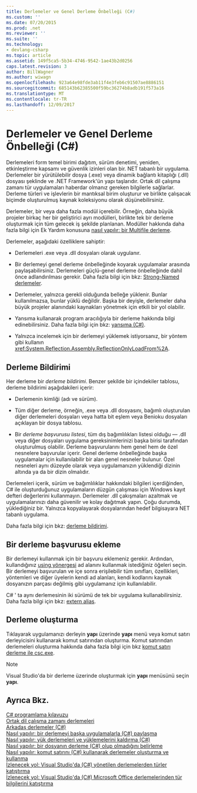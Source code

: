 ```yaml
---
title: Derlemeler ve Genel Derleme Önbelleği (C#)
ms.custom: ''
ms.date: 07/20/2015
ms.prod: .net
ms.reviewer: ''
ms.suite: ''
ms.technology:
- devlang-csharp
ms.topic: article
ms.assetid: 149f5ca5-5b34-4746-9542-1ae43b2d0256
caps.latest.revision: 3
author: BillWagner
ms.author: wiwagn
ms.openlocfilehash: 923a64e98fde3ab11f4e3feb6c91507ae8886151
ms.sourcegitcommit: 685143b62385500f59bc36274b8adb191f573a16
ms.translationtype: MT
ms.contentlocale: tr-TR
ms.lasthandoff: 12/09/2017
---
```

# <a name="assemblies-and-the-global-assembly-cache-c"></a>Derlemeler ve Genel Derleme Önbelleği (C#)
Derlemeleri form temel birimi dağıtım, sürüm denetimi, yeniden, etkinleştirme kapsamı ve güvenlik izinleri olan bir. NET tabanlı bir uygulama. Derlemeler bir yürütülebilir dosya (.exe) veya dinamik bağlantı kitaplığı (.dll) dosyası şeklinde ve .NET Framework'ün yapı taşlarıdır. Ortak dil çalışma zamanı tür uygulamaları haberdar olmanız gereken bilgilerle sağlarlar. Derleme türleri ve işlevlerin bir mantıksal birim oluşturur ve birlikte çalışacak biçimde oluşturulmuş kaynak koleksiyonu olarak düşünebilirsiniz.  
  
 Derlemeler, bir veya daha fazla modül içerebilir. Örneğin, daha büyük projeler birkaç her bir geliştirici ayrı modülleri, birlikte tek bir derleme oluşturmak için tüm gelecek iş şekilde planlanan. Modüller hakkında daha fazla bilgi için Ek Yardım konusuna [nasıl yapılır: bir Multifile derleme](../../../../../docs/framework/app-domains/how-to-build-a-multifile-assembly.md).  
  
 Derlemeler, aşağıdaki özelliklere sahiptir:  
  
-   Derlemeleri .exe veya .dll dosyaları olarak uygulanır.  
  
-   Bir derlemeyi genel derleme önbelleğinde koyarak uygulamalar arasında paylaşabilirsiniz. Derlemeleri güçlü-genel derleme önbelleğinde dahil önce adlandırılması gerekir. Daha fazla bilgi için bkz: [Strong-Named derlemeler](../../../../../docs/framework/app-domains/strong-named-assemblies.md).  
  
-   Derlemeler, yalnızca gerekli olduğunda belleğe yüklenir. Bunlar kullanılmazsa, bunlar yüklü değildir. Başka bir deyişle, derlemeler daha büyük projeler alanındaki kaynakları yönetmek için etkili bir yol olabilir.  
  
-   Yansıma kullanarak program aracılığıyla bir derleme hakkında bilgi edinebilirsiniz. Daha fazla bilgi için bkz: [yansıma (C#)](../../../../csharp/programming-guide/concepts/reflection.md).  
  
-   Yalnızca incelemek için bir derlemeyi yüklemek istiyorsanız, bir yöntem gibi kullanın <xref:System.Reflection.Assembly.ReflectionOnlyLoadFrom%2A>.  
  
## <a name="assembly-manifest"></a>Derleme Bildirimi  
 Her derleme bir *derleme bildirimi*. Benzer şekilde bir içindekiler tablosu, derleme bildirimi aşağıdakileri içerir:  
  
-   Derlemenin kimliği (adı ve sürüm).  
  
-   Tüm diğer derleme, örneğin, .exe veya .dll dosyasını, bağımlı oluşturulan diğer derlemeleri dosyaları veya hatta bit eşlem veya Benioku dosyaları açıklayan bir dosya tablosu.  
  
-   Bir *derleme başvurusu listesi*, tüm dış bağımlılıkları listesi olduğu — .dll veya diğer dosyaları uygulama gereksinimlerinizi başka birisi tarafından oluşturulmuş olabilir. Derleme başvurularını hem genel hem de özel nesnelere başvurular içerir. Genel derleme önbelleğinde başka uygulamalar için kullanılabilir bir alan genel nesneler bulunur. Özel nesneleri aynı düzeyde olarak veya uygulamanızın yüklendiği dizinin altında ya da bir dizin olmalıdır.  
  
 Derlemeleri içerik, sürüm ve bağımlılıklar hakkındaki bilgileri içerdiğinden, C# ile oluşturduğunuz uygulamaların düzgün çalışması için Windows kayıt defteri değerlerini kullanmayın. Derlemeler .dll çakışmaları azaltmak ve uygulamalarınızı daha güvenilir ve kolay dağıtmak yapın. Çoğu durumda, yüklediğiniz bir. Yalnızca kopyalayarak dosyalarından hedef bilgisayara NET tabanlı uygulama.  
  
 Daha fazla bilgi için bkz: [derleme bildirimi](../../../../../docs/framework/app-domains/assembly-manifest.md).  
  
## <a name="adding-a-reference-to-an-assembly"></a>Bir derleme başvurusu ekleme  
 Bir derlemeyi kullanmak için bir başvuru eklemeniz gerekir. Ardından, kullandığınız [using yönergesi](../../../../csharp/language-reference/keywords/using-directive.md) ad alanını kullanmak istediğiniz öğeleri seçin. Bir derlemeyi başvurulan ve içe sonra erişilebilir tüm sınıfları, özellikleri, yöntemleri ve diğer üyelerin kendi ad alanları, kendi kodlarını kaynak dosyanızın parçası değilmiş gibi uygulamanız için kullanılabilir.  
  
 C# ' ta aynı derlemesinin iki sürümü de tek bir uygulama kullanabilirsiniz. Daha fazla bilgi için bkz: [extern alias](../../../../csharp/language-reference/keywords/extern-alias.md).  
  
## <a name="creating-an-assembly"></a>Derleme oluşturma  
 Tıklayarak uygulamanızı derleyin **yapı** üzerinde **yapı** menü veya komut satırı derleyicisini kullanarak komut satırından oluşturma. Komut satırından derlemeleri oluşturma hakkında daha fazla bilgi için bkz [komut satırı derleme ile csc.exe](../../../../csharp/language-reference/compiler-options/command-line-building-with-csc-exe.md).  
  
> [!NOTE]
>  Visual Studio'da bir derleme üzerinde oluşturmak için **yapı** menüsünü seçin **yapı**.  
  
## <a name="see-also"></a>Ayrıca Bkz.  
 [C# programlama kılavuzu](../../../../csharp/programming-guide/index.md)  
 [Ortak dil çalışma zamanı derlemeleri](../../../../../docs/framework/app-domains/assemblies-in-the-common-language-runtime.md)  
 [Arkadaş derlemeler (C#)](friend-assemblies.md)  
 [Nasıl yapılır: bir derlemeyi başka uygulamalarla (C#) paylaşma](how-to-share-an-assembly-with-other-applications.md)  
 [Nasıl yapılır: yük derlemeleri ve yüklemelerini kaldırma (C#)](how-to-load-and-unload-assemblies.md)  
 [Nasıl yapılır: bir dosyanın derleme (C#) olup olmadığını belirleme](how-to-determine-if-a-file-is-an-assembly.md)  
 [Nasıl yapılır: komut satırını (C#) kullanarak derlemeler oluşturma ve kullanma](how-to-create-and-use-assemblies-using-the-command-line.md)  
 [İzlenecek yol: Visual Studio'da (C#) yönetilen derlemelerden türler katıştırma](walkthrough-embedding-types-from-managed-assemblies-in-visual-studio.md)  
 [İzlenecek yol: Visual Studio'da (C#) Microsoft Office derlemelerinden tür bilgilerini katıştırma](walkthrough-embedding-type-information-from-microsoft-office-assemblies.md)
